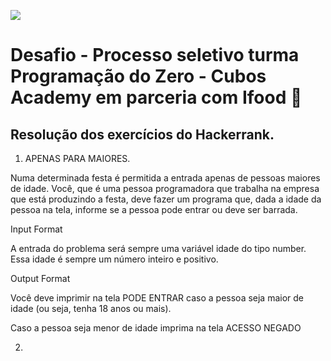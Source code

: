 ![](https://i.imgur.com/xG74tOh.png)

# Desafio - Processo seletivo turma Programação do Zero - Cubos Academy em parceria com Ifood 🏫

## Resolução dos exercícios do Hackerrank.

1) APENAS PARA MAIORES.

Numa determinada festa é permitida a entrada apenas de pessoas maiores de idade. Você, que é uma pessoa programadora que trabalha na empresa que está produzindo a festa, deve fazer um programa que, dada a idade da pessoa na tela, informe se a pessoa pode entrar ou deve ser barrada.

Input Format

A entrada do problema será sempre uma variável idade do tipo number. Essa idade é sempre um número inteiro e positivo.

Output Format

Você deve imprimir na tela PODE ENTRAR caso a pessoa seja maior de idade (ou seja, tenha 18 anos ou mais).

Caso a pessoa seja menor de idade imprima na tela ACESSO NEGADO

2) 
